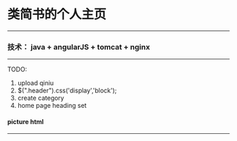 # 类简书的个人主页

---

### 技术： java + angularJS + tomcat + nginx


---

TODO:

1. upload qiniu
2. $(".header").css('display','block');
3. create category
4. home page heading set

#### picture html

---